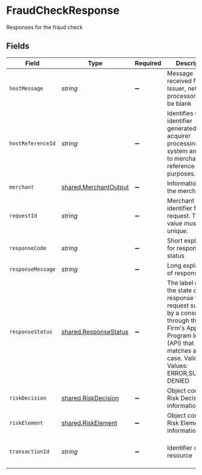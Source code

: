 # FraudCheckResponse

Responses for the fraud check


## Fields

| Field                                                                                                                                                                                                | Type                                                                                                                                                                                                 | Required                                                                                                                                                                                             | Description                                                                                                                                                                                          | Example                                                                                                                                                                                              |
| ---------------------------------------------------------------------------------------------------------------------------------------------------------------------------------------------------- | ---------------------------------------------------------------------------------------------------------------------------------------------------------------------------------------------------- | ---------------------------------------------------------------------------------------------------------------------------------------------------------------------------------------------------- | ---------------------------------------------------------------------------------------------------------------------------------------------------------------------------------------------------- | ---------------------------------------------------------------------------------------------------------------------------------------------------------------------------------------------------- |
| `hostMessage`                                                                                                                                                                                        | *string*                                                                                                                                                                                             | :heavy_minus_sign:                                                                                                                                                                                   | Message received from Issuer, network or processor. Can be blank                                                                                                                                     |                                                                                                                                                                                                      |
| `hostReferenceId`                                                                                                                                                                                    | *string*                                                                                                                                                                                             | :heavy_minus_sign:                                                                                                                                                                                   | Identifies unique identifier generated by the acquirer processing system and return to merchant for reference purposes.                                                                              |                                                                                                                                                                                                      |
| `merchant`                                                                                                                                                                                           | [shared.MerchantOutput](../../models/shared/merchantoutput.md)                                                                                                                                       | :heavy_minus_sign:                                                                                                                                                                                   | Information about the merchant                                                                                                                                                                       |                                                                                                                                                                                                      |
| `requestId`                                                                                                                                                                                          | *string*                                                                                                                                                                                             | :heavy_minus_sign:                                                                                                                                                                                   | Merchant identifier for the request. The value must be unique.                                                                                                                                       | 10cc0270-7bed-11e9-a188-1763956dd7f6                                                                                                                                                                 |
| `responseCode`                                                                                                                                                                                       | *string*                                                                                                                                                                                             | :heavy_minus_sign:                                                                                                                                                                                   | Short explanation for response status                                                                                                                                                                |                                                                                                                                                                                                      |
| `responseMessage`                                                                                                                                                                                    | *string*                                                                                                                                                                                             | :heavy_minus_sign:                                                                                                                                                                                   | Long explanation of response code                                                                                                                                                                    |                                                                                                                                                                                                      |
| `responseStatus`                                                                                                                                                                                     | [shared.ResponseStatus](../../models/shared/responsestatus.md)                                                                                                                                       | :heavy_minus_sign:                                                                                                                                                                                   | The label given to the state of a response to a request submitted by a consumer through the Firm's Application Program Interface (API) that matches a test case. Valid Values: ERROR,SUCCESS, DENIED |                                                                                                                                                                                                      |
| `riskDecision`                                                                                                                                                                                       | [shared.RiskDecision](../../models/shared/riskdecision.md)                                                                                                                                           | :heavy_minus_sign:                                                                                                                                                                                   | Object containing Risk Decision information.                                                                                                                                                         |                                                                                                                                                                                                      |
| `riskElement`                                                                                                                                                                                        | [shared.RiskElement](../../models/shared/riskelement.md)                                                                                                                                             | :heavy_minus_sign:                                                                                                                                                                                   | Object containing Risk Element information                                                                                                                                                           |                                                                                                                                                                                                      |
| `transactionId`                                                                                                                                                                                      | *string*                                                                                                                                                                                             | :heavy_minus_sign:                                                                                                                                                                                   | Identifier of a resource                                                                                                                                                                             | 5a4c3500-4017-11e9-b649-8de064224186                                                                                                                                                                 |